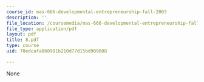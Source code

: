 ```yaml
---
course_id: mas-666-developmental-entrepreneurship-fall-2003
description: ''
file_location: /coursemedia/mas-666-developmental-entrepreneurship-fall-2003/70edcafa860981b210d77d15bd909608_8.pdf
file_type: application/pdf
layout: pdf
title: 8.pdf
type: course
uid: 70edcafa860981b210d77d15bd909608

---
```

None